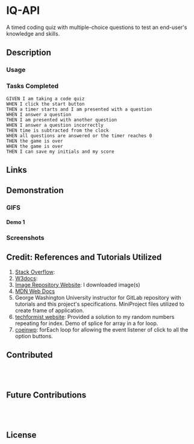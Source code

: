 # IQ-API
A timed coding quiz with multiple-choice questions to test an end-user's knowledge and skills.

## Description

### Usage

### Tasks Completed
```
GIVEN I am taking a code quiz
WHEN I click the start button
THEN a timer starts and I am presented with a question
WHEN I answer a question
THEN I am presented with another question
WHEN I answer a question incorrectly
THEN time is subtracted from the clock
WHEN all questions are answered or the timer reaches 0
THEN the game is over
WHEN the game is over
THEN I can save my initials and my score
```

## Links

## Demonstration 
### GIFS 

#### Demo 1

### Screenshots

## Credit: References and Tutorials Utilized
1. [Stack Overflow]():  
2. [W3docs](): 
3. [Image Repository Website](https://pixabay.com/): I downloaded image(s)
4. [MDN Web Docs]() 
5. George Washington University instructor for GitLab repository with tutorials and this project's specifications. MiniProject files utilized to create frame of application.
6. [techformist website](https://techformist.com/delete-array-elements-iteration-javascript/): Provided a solution to my random numbers repeating for index. Demo of splice for array in a for loop.
7. [coeinwp](https://www.codeinwp.com/snippets/add-event-listener-to-multiple-elements-with-javascript/): forEach loop for allowing the event listener of click to all the option buttons.



## Contributed

<br></br>

## Future Contributions

<br></br>

## License




